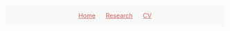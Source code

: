 <!-- _includes/navbar.md -->
<div style="background-color: #f8f8f8; padding: 15px; text-align: center;">
  <a href="/index.html" style="color: IndianRed; margin-right: 20px;">Home</a>
  <a href="/research.html" style="color: IndianRed; margin-right: 20px;">Research</a>
  <a href="/assets/docs/cv.pdf" target="_blank" style="color: IndianRed;">CV</a>
</div>